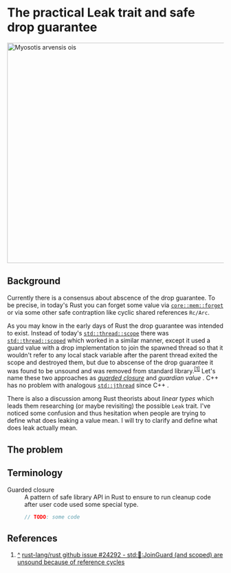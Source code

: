# The practical Leak trait and safe drop guarantee

<a title="Myosotis arvensis ois - Sedum Tauno Erik, CC BY-SA 2.5 &lt;https://creativecommons.org/licenses/by-sa/2.5&gt;, via Wikimedia Commons" href="https://commons.wikimedia.org/wiki/File:Myosotis_arvensis_ois.JPG"><img width="512" alt="Myosotis arvensis ois" src="https://upload.wikimedia.org/wikipedia/commons/thumb/e/eb/Myosotis_arvensis_ois.JPG/512px-Myosotis_arvensis_ois.JPG"></a>

## Background

Currently there is a consensus about abscence of the drop guarantee. To be precise, in today's Rust you can forget some value via [`core::mem::forget`](https://doc.rust-lang.org/1.75.0/core/mem/fn.forget.html) or via some other safe contraption like cyclic shared references `Rc/Arc`.

As you may know in the early days of Rust the drop guarantee was intended to exist. Instead of today's [`std::thread::scope`](https://doc.rust-lang.org/1.75.0/std/thread/fn.scope.html) there was [`std::thread::scoped`](https://doc.rust-lang.org/1.0.0/std/thread/fn.scoped.html) which worked in a similar manner, except it used a guard value with a drop implementation to join the spawned thread so that it wouldn't refer to any local stack variable after the parent thread exited the scope and destroyed them, but due to abscense of the drop guarantee it was found to be unsound and was removed from standard library.<sup id="cite_ref-1">[\[1\]](#cite_note-1)</sup> Let's name these two approaches as <dfn> [guarded closure](#term-guarded_closure) </dfn> and <dfn> guardian value </dfn>. C++ has no problem with analogous [`std::jthread`](https://en.cppreference.com/w/cpp/thread/jthread) since C++ .

There is also a discussion among Rust theorists about <dfn title="value of which should be used at least once, generally speaking"> linear types </dfn> which leads them researching (or maybe revisiting) the possible `Leak` trait. I've noticed some confusion and thus hesitation when people are trying to define what does leaking a value mean. I will try to clarify and define what does leak actually mean.

## The problem



<!-- TODO: MutexGuard: Leak -->

## Terminology

<dl>

<dt id="term-guarded_closure"> Guarded closure </dt>
<dd>
A pattern of safe library API in Rust to ensure to run cleanup code after user code used some special type.

```rust
// TODO: some code
```

</dd>

</dl>

## References

1. <a href="#cite_ref-1" id="cite_note-1" title="Jump up">^</a> [rust-lang/rust github issue #24292 - std::thread::JoinGuard (and scoped) are unsound because of reference cycles](https://github.com/rust-lang/rust/issues/24292)
